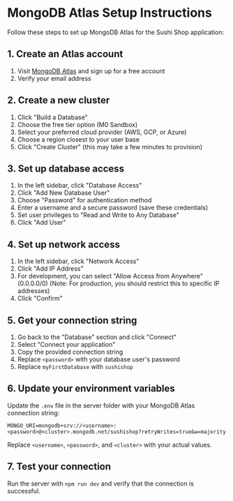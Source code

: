 # MongoDB Atlas Setup Instructions

Follow these steps to set up MongoDB Atlas for the Sushi Shop application:

## 1. Create an Atlas account

1. Visit [MongoDB Atlas](https://www.mongodb.com/cloud/atlas) and sign up for a free account
2. Verify your email address

## 2. Create a new cluster

1. Click "Build a Database"
2. Choose the free tier option (M0 Sandbox)
3. Select your preferred cloud provider (AWS, GCP, or Azure)
4. Choose a region closest to your user base
5. Click "Create Cluster" (this may take a few minutes to provision)

## 3. Set up database access

1. In the left sidebar, click "Database Access"
2. Click "Add New Database User"
3. Choose "Password" for authentication method
4. Enter a username and a secure password (save these credentials)
5. Set user privileges to "Read and Write to Any Database"
6. Click "Add User"

## 4. Set up network access

1. In the left sidebar, click "Network Access"
2. Click "Add IP Address"
3. For development, you can select "Allow Access from Anywhere" (0.0.0.0/0)
   (Note: For production, you should restrict this to specific IP addresses)
4. Click "Confirm"

## 5. Get your connection string

1. Go back to the "Database" section and click "Connect"
2. Select "Connect your application"
3. Copy the provided connection string
4. Replace `<password>` with your database user's password
5. Replace `myFirstDatabase` with `sushishop`

## 6. Update your environment variables

Update the `.env` file in the server folder with your MongoDB Atlas connection string:

```
MONGO_URI=mongodb+srv://<username>:<password>@<cluster>.mongodb.net/sushishop?retryWrites=true&w=majority
```

Replace `<username>`, `<password>`, and `<cluster>` with your actual values.

## 7. Test your connection

Run the server with `npm run dev` and verify that the connection is successful.
